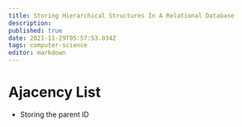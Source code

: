 ```yaml
---
title: Storing Hierarchical Structures In A Relational Database
description: 
published: true
date: 2021-11-29T05:57:53.034Z
tags: computer-science
editor: markdown
---
```


# Ajacency List
* Storing the parent ID